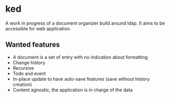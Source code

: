 # ked

A work in progress of a document organizer build around ldap. It aims to be accessible for web application.

## Wanted features

  * A document is a set of entry with no indication about formatting
  * Change history
  * Recursive
  * Todo and event
  * In-place update to have auto-save features (save without history creation)
  * Content agnostic, the application is in charge of the data
